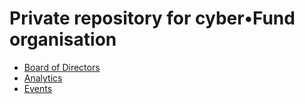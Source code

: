 # Private repository for cyber•Fund organisation

- [Board of Directors](https://github.com/cyberFund/org/projects/1)
- [Analytics](https://github.com/cyberFund/org/projects/4)
- [Events](https://github.com/cyberFund/org/projects/5)
